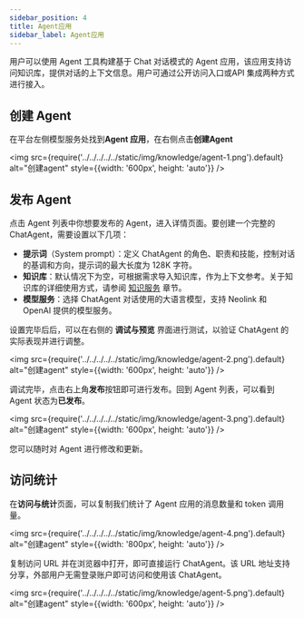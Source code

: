 ```yaml
---
sidebar_position: 4
title: Agent应用
sidebar_label: Agent应用
---
```


用户可以使用 Agent 工具构建基于 Chat 对话模式的 Agent 应用，该应用支持访问知识库，提供对话的上下文信息。用户可通过公开访问入口或API 集成两种方式进行接入。

## 创建 Agent

在平台左侧模型服务处找到**Agent 应用**，在右侧点击**创建Agent**

<img src={require('../../../../../static/img/knowledge/agent-1.png').default} alt="创建agent" style={{width: '600px', height: 'auto'}} />

## 发布 Agent

点击 Agent 列表中你想要发布的 Agent，进入详情页面。要创建一个完整的 ChatAgent，需要设置以下几项：

- **提示词**（System prompt）：定义 ChatAgent 的角色、职责和技能，控制对话的基调和方向，提示词的最大长度为 128K 字符。
- **知识库**：默认情况下为空，可根据需求导入知识库，作为上下文参考。关于知识库的详细使用方式，请参阅 [知识服务](../KnowledgeBase/knowledge-service.md) 章节。
- **模型服务**：选择 ChatAgent 对话使用的大语言模型，支持 Neolink 和 OpenAI 提供的模型服务。

设置完毕后后，可以在右侧的 **调试与预览** 界面进行测试，以验证 ChatAgent 的实际表现并进行调整。

<img src={require('../../../../../static/img/knowledge/agent-2.png').default} alt="创建agent" style={{width: '600px', height: 'auto'}} />

调试完毕，点击右上角**发布**按钮即可进行发布。回到 Agent 列表，可以看到 Agent 状态为**已发布**。

<img src={require('../../../../../static/img/knowledge/agent-3.png').default} alt="创建agent" style={{width: '600px', height: 'auto'}} />

您可以随时对 Agent 进行修改和更新。

## 访问统计

在**访问与统计**页面，可以复制我们统计了 Agent 应用的消息数量和 token 调用量。

<img src={require('../../../../../static/img/knowledge/agent-4.png').default} alt="创建agent" style={{width: '800px', height: 'auto'}} />

复制访问 URL 并在浏览器中打开，即可直接运行 ChatAgent。该 URL 地址支持分享，外部用户无需登录账户即可访问和使用该 ChatAgent。

<img src={require('../../../../../static/img/knowledge/agent-5.png').default} alt="创建agent" style={{width: '600px', height: 'auto'}} />
